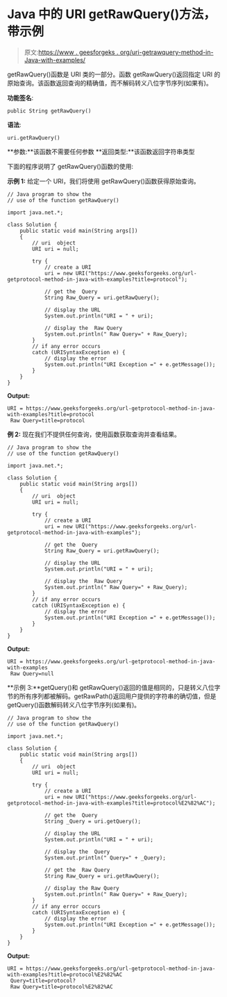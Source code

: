 # Java 中的 URI getRawQuery()方法，带示例

> 原文:[https://www . geesforgeks . org/uri-getrawquery-method-in-Java-with-examples/](https://www.geeksforgeeks.org/uri-getrawquery-method-in-java-with-examples/)

getRawQuery()函数是 URI 类的一部分。函数 getRawQuery()返回指定 URI 的原始查询。该函数返回查询的精确值，而不解码转义八位字节序列(如果有)。

**功能签名**:

```
public String getRawQuery()
```

**语法**:

```
uri.getRawQuery()
```

**参数:**该函数不需要任何参数
**返回类型:**该函数返回字符串类型

下面的程序说明了 getRawQuery()函数的使用:

**示例 1:** 给定一个 URI，我们将使用 getRawQuery()函数获得原始查询。

```
// Java program to show the 
// use of the function getRawQuery()

import java.net.*;

class Solution {
    public static void main(String args[])
    {
        // uri  object
        URI uri = null;

        try {
            // create a URI
            uri = new URI("https://www.geeksforgeeks.org/url-getprotocol-method-in-java-with-examples?title=protocol");

            // get the  Query
            String Raw_Query = uri.getRawQuery();

            // display the URL
            System.out.println("URI = " + uri);

            // display the  Raw Query
            System.out.println(" Raw Query=" + Raw_Query);
        }
        // if any error occurs
        catch (URISyntaxException e) {
            // display the error
            System.out.println("URI Exception =" + e.getMessage());
        }
    }
}
```

**Output:**

```
URI = https://www.geeksforgeeks.org/url-getprotocol-method-in-java-with-examples?title=protocol
 Raw Query=title=protocol

```

**例 2:** 现在我们不提供任何查询，使用函数获取查询并查看结果。

```
// Java program to show the 
// use of the function getRawQuery()

import java.net.*;

class Solution {
    public static void main(String args[])
    {
        // uri  object
        URI uri = null;

        try {
            // create a URI
            uri = new URI("https://www.geeksforgeeks.org/url-getprotocol-method-in-java-with-examples");

            // get the  Query
            String Raw_Query = uri.getRawQuery();

            // display the URL
            System.out.println("URI = " + uri);

            // display the  Raw Query
            System.out.println(" Raw Query=" + Raw_Query);
        }
        // if any error occurs
        catch (URISyntaxException e) {
            // display the error
            System.out.println("URI Exception =" + e.getMessage());
        }
    }
}
```

**Output:**

```
URI = https://www.geeksforgeeks.org/url-getprotocol-method-in-java-with-examples
 Raw Query=null

```

**示例 3:**getQuery()和 getRawQuery()返回的值是相同的，只是转义八位字节的所有序列都被解码。getRawPath()返回用户提供的字符串的确切值，但是 getQuery()函数解码转义八位字节序列(如果有)。

```
// Java program to show the 
// use of the function getRawQuery()

import java.net.*;

class Solution {
    public static void main(String args[])
    {
        // uri  object
        URI uri = null;

        try {
            // create a URI
            uri = new URI("https://www.geeksforgeeks.org/url-getprotocol-method-in-java-with-examples?title=protocol%E2%82%AC");

            // get the  Query
            String _Query = uri.getQuery();

            // display the URL
            System.out.println("URI = " + uri);

            // display the  Query
            System.out.println(" Query=" + _Query);

            // get the  Raw Query
            String Raw_Query = uri.getRawQuery();

            // display the Raw Query
            System.out.println(" Raw Query=" + Raw_Query);
        }
        // if any error occurs
        catch (URISyntaxException e) {
            // display the error
            System.out.println("URI Exception =" + e.getMessage());
        }
    }
}
```

**Output:**

```
URI = https://www.geeksforgeeks.org/url-getprotocol-method-in-java-with-examples?title=protocol%E2%82%AC
 Query=title=protocol?
 Raw Query=title=protocol%E2%82%AC

```
